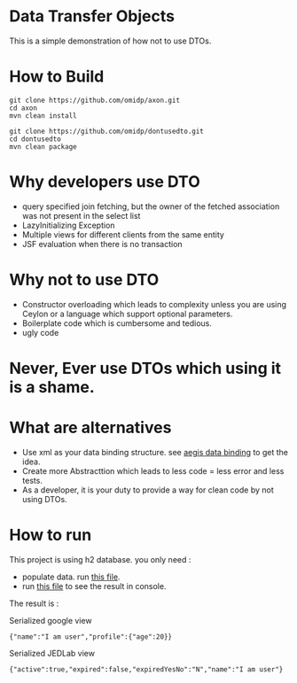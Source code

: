 Data Transfer Objects
=======================

This is a simple demonstration of how not to use DTOs.

How to Build
=============

```
git clone https://github.com/omidp/axon.git
cd axon
mvn clean install
```

```
git clone https://github.com/omidp/dontusedto.git
cd dontusedto
mvn clean package
```

Why developers use DTO
=============

* query specified join fetching, but the owner of the fetched association was not present in the select list 
* LazyInitializing Exception
* Multiple views for different clients from the same entity
* JSF evaluation when there is no transaction


Why not to use DTO
=============

* Constructor overloading which leads to complexity unless you are using Ceylon or a language which support optional parameters.
* Boilerplate code which is cumbersome and tedious.
* ugly code

# Never, Ever use DTOs which using it is a shame. 

What are alternatives
=============

* Use xml as your data binding structure. see [aegis data binding](http://cxf.apache.org/docs/aegis-databinding-20x.html) to get the idea.
* Create more Abstracttion which leads to less code = less error and less tests.
* As a developer, it is your duty to provide a way for clean code by not using DTOs.


How to run
=============

This project is using h2 database. you only need : 

* populate data. run [this file](https://github.com/omidp/dontusedto/blob/master/src/main/java/org/omidbiz/hibernate/PopulateData.java).
* run [this file](https://github.com/omidp/dontusedto/blob/master/src/main/java/org/omidbiz/hibernate/Run.java) to see the result in console.

The result is :

Serialized  google view

```
{"name":"I am user","profile":{"age":20}}
```

Serialized  JEDLab view

```
{"active":true,"expired":false,"expiredYesNo":"N","name":"I am user"}
```
